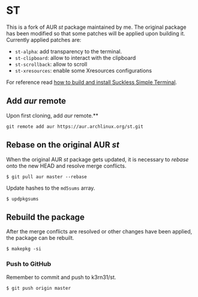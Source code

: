 # ST
This is a fork of AUR _st_ package maintained by me. The original
package has been modified so that some patches will be applied upon
building it.
Currently applied patches are:
- `st-alpha`: add transparency to the terminal.
- `st-clipboard`: allow to interact with the clipboard
- `st-scrollback`: allow to scroll
- `st-xresources`: enable some Xresources configurations

For reference read [how to build and install Suckless Simple Terminal](https://brianbuccola.com/how-to-build-and-install-st-suckless-simple-terminal-from-source-on-arch-linux/).

## Add _aur_ remote
Upon first cloning, add _aur_ remote.**

```
git remote add aur https://aur.archlinux.org/st.git
```

## Rebase on the original AUR _st_
When the original AUR _st_ package gets updated, it is necessary to
_rebase_ onto the new HEAD and resolve merge conflicts.

```
$ git pull aur master --rebase
```

Update hashes to the `md5sums` array.
```
$ updpkgsums
```

## Rebuild the package
After the merge conflicts are resolved or other changes have been
applied, the package can be rebuilt.

```
$ makepkg -si
```

### Push to GitHub
Remember to commit and push to k3rn31/st.

```
$ git push origin master
```
